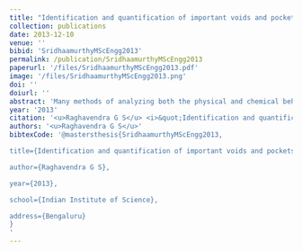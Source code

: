 ```yaml
---
title: "Identification and quantification of important voids and pockets in proteins"
collection: publications
date: 2013-12-10
venue: ''
bibid: 'SridhaamurthyMScEngg2013'
permalink: /publication/SridhaamurthyMScEngg2013
paperurl: '/files/SridhaamurthyMScEngg2013.pdf'
image: '/files/SridhaamurthyMScEngg2013.png'
doi: ''
doiurl: ''
abstract: 'Many methods of analyzing both the physical and chemical behavior of proteins require information about its structure and stability. Also various other parameters such as energy function, solvation, hydrophobic/hydrophilic effects, surface area and volumes too play an important part in such analysis. The contribution of cavities to these parameters are very important. Existing methods to compute and measure cavities are limited by the inherent inaccuracies in the method of acquisition of data through x-ray crystallography and uncertainities in computation of radii of atoms. We present a topological framework that enables robust computation and visualization of these structures. Given a fixed set of atoms, voids and pockets are represented as subsets of the weighted Delaunay triangulation of atom centers. A novel notion of (ϵ,π)-stable voids helps identify voids that are stable even after perturbing the atom radii by a small value. An efficient method is described to compute these stable voids for a given input pair of values (ϵ,π). We also provide an implementation to visualize, explore (ϵ,π)-stable voids and also calculate various properties such as volumes, surface areas of the proteins and also of the cavities.'
year: '2013'
citation: '<u>Raghavendra G S</u> <i>&quot;Identification and quantification of important voids and pockets in proteins;</i> M.Sc(Engg) Thesis, 2013'
authors: '<u>Raghavendra G S</u>'
bibtexCode: '@mastersthesis{SridhaamurthyMScEngg2013,

title={Identification and quantification of important voids and pockets in proteins},

author={Raghavendra G S},

year={2013},

school={Indian Institute of Science},

address={Bengaluru}
}
'
---
```

